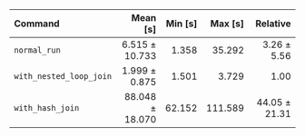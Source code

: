 | Command | Mean [s] | Min [s] | Max [s] | Relative |
|:---|---:|---:|---:|---:|
| `normal_run` | 6.515 ± 10.733 | 1.358 | 35.292 | 3.26 ± 5.56 |
| `with_nested_loop_join` | 1.999 ± 0.875 | 1.501 | 3.729 | 1.00 |
| `with_hash_join` | 88.048 ± 18.070 | 62.152 | 111.589 | 44.05 ± 21.31 |
